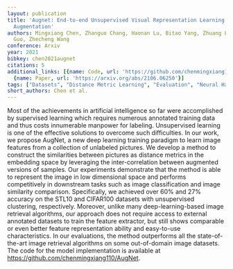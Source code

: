 ```yaml
---
layout: publication
title: 'Augnet: End-to-end Unsupervised Visual Representation Learning With Image
  Augmentation'
authors: Mingxiang Chen, Zhanguo Chang, Haonan Lu, Bitao Yang, Zhuang Li, Liufang
  Guo, Zhecheng Wang
conference: Arxiv
year: 2021
bibkey: chen2021augnet
citations: 5
additional_links: [{name: Code, url: 'https://github.com/chenmingxiang110/AugNet'},
  {name: Paper, url: 'https://arxiv.org/abs/2106.06250'}]
tags: ["Datasets", "Distance Metric Learning", "Evaluation", "Neural Hashing", "Unsupervised"]
short_authors: Chen et al.
---
```

Most of the achievements in artificial intelligence so far were accomplished
by supervised learning which requires numerous annotated training data and thus
costs innumerable manpower for labeling. Unsupervised learning is one of the
effective solutions to overcome such difficulties. In our work, we propose
AugNet, a new deep learning training paradigm to learn image features from a
collection of unlabeled pictures. We develop a method to construct the
similarities between pictures as distance metrics in the embedding space by
leveraging the inter-correlation between augmented versions of samples. Our
experiments demonstrate that the method is able to represent the image in low
dimensional space and performs competitively in downstream tasks such as image
classification and image similarity comparison. Specifically, we achieved over
60% and 27% accuracy on the STL10 and CIFAR100 datasets with unsupervised
clustering, respectively. Moreover, unlike many deep-learning-based image
retrieval algorithms, our approach does not require access to external
annotated datasets to train the feature extractor, but still shows comparable
or even better feature representation ability and easy-to-use characteristics.
In our evaluations, the method outperforms all the state-of-the-art image
retrieval algorithms on some out-of-domain image datasets. The code for the
model implementation is available at
https://github.com/chenmingxiang110/AugNet.